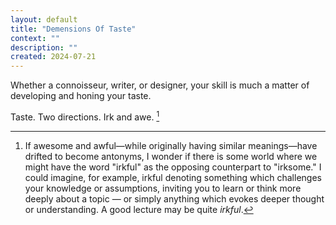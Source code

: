 ```yaml
---
layout: default
title: "Demensions Of Taste"
context: ""
description: ""
created: 2024-07-21
---
```


Whether a connoisseur, writer, or designer, your skill is much a matter of developing and honing your taste.

Taste. Two directions. Irk and awe. [^awesome]

[^awesome]: If awesome and awful—while originally having similar meanings—have drifted to become antonyms, I wonder if there is some world where we might have the word "irkful" as the opposing counterpart to "irksome." I could imagine, for example, irkful denoting something which challenges your knowledge or assumptions, inviting you to learn or think more deeply about a topic — or simply anything which evokes deeper thought or understanding. A good lecture may be quite *irkful*.